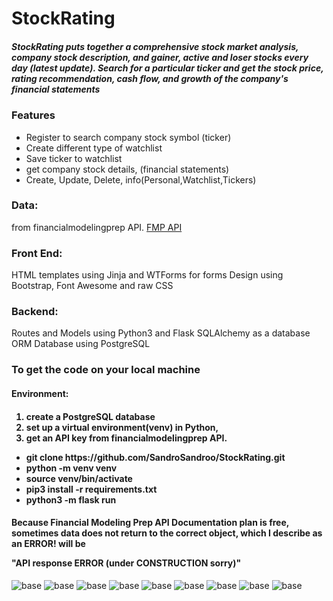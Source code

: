 

<h1>StockRating</h1>

<h5>StockRating puts together a comprehensive stock market analysis, company stock description, and gainer, active and loser stocks every day (latest update). Search for a particular ticker and get the stock price, rating recommendation, cash flow, and growth of the company's financial statements</h5>

<h3>Features</h3>
<ul>
<li>Register to search company stock symbol (ticker)</li>
<li>Create different type of watchlist</li>
<li>Save ticker to watchlist</li>
<li>get company stock details, (financial statements)</li>
<li>Create, Update, Delete, info(Personal,Watchlist,Tickers)</li>
</ul>

<h3>Data:</h3>
from financialmodelingprep API.
<a href="https://site.financialmodelingprep.com/developer/docs">FMP API</a>

<h3>Front End:</h3>
HTML templates using Jinja and WTForms for forms Design using Bootstrap, Font Awesome and raw CSS

<h3>Backend:</h3>
Routes and Models using Python3 and Flask SQLAlchemy as a database ORM Database using PostgreSQL



<h3>To get the code on your local machine</h3> 
<h4>Environment:<h4>
<ol>
<li>create a PostgreSQL database </li>
<li>set up a virtual environment(venv) in Python, </li>
<li>get an API key from financialmodelingprep API.</li>
</ol> 
<ul>
 <li> git clone https://github.com/SandroSandroo/StockRating.git</li>
 <li>python -m venv venv</li>
 <li>source venv/bin/activate</li>
 <li>pip3 install -r requirements.txt</li>
 <li>python3 -m flask run</li>
</ul>


<h4>Because Financial Modeling Prep API Documentation plan is free, sometimes data does not return to the correct object, which I describe as an ERROR! will be
 <p>"API response ERROR (under CONSTRUCTION sorry)"</p>
</h4>

![base](schema_dsgn/DB_disagne_schema.png)
![base](schema_dsgn/img/main.png)
![base](schema_dsgn/img/register.png)
![base](schema_dsgn/img/home.png)
![base](schema_dsgn/img/ticker.png)
![base](schema_dsgn/img/ticker_in_wtlist.png)
![base](schema_dsgn/img/add_ticker.png)
![base](schema_dsgn/img/watchlist.png)
![base](schema_dsgn/img/profile.png)


